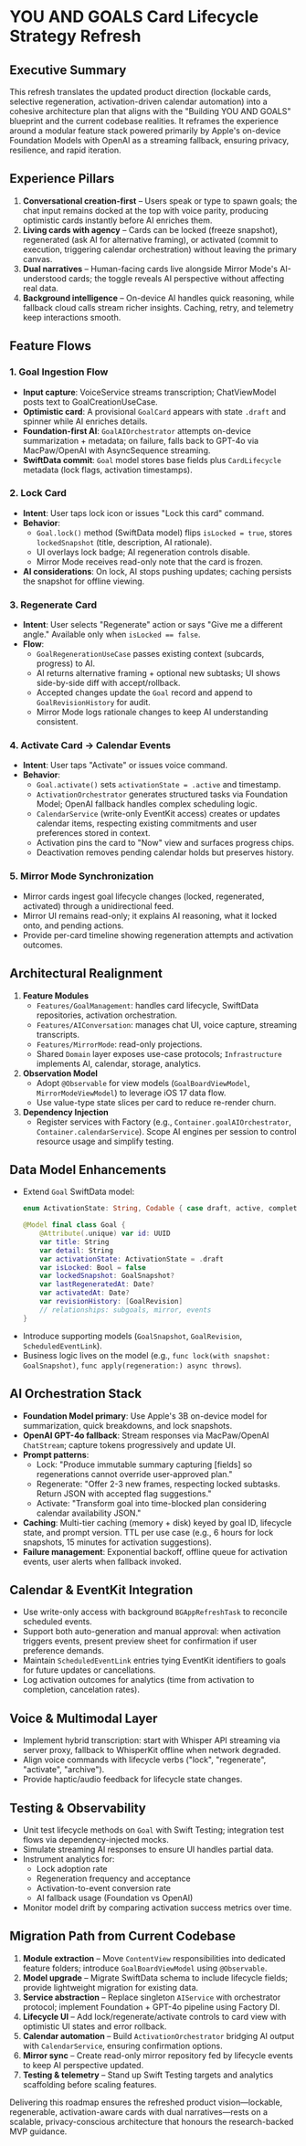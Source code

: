 # YOU AND GOALS Card Lifecycle Strategy Refresh

## Executive Summary
This refresh translates the updated product direction (lockable cards, selective regeneration, activation-driven calendar automation) into a cohesive architecture plan that aligns with the "Building YOU AND GOALS" blueprint and the current codebase realities. It reframes the experience around a modular feature stack powered primarily by Apple's on-device Foundation Models with OpenAI as a streaming fallback, ensuring privacy, resilience, and rapid iteration.

## Experience Pillars
1. **Conversational creation-first** – Users speak or type to spawn goals; the chat input remains docked at the top with voice parity, producing optimistic cards instantly before AI enriches them.
2. **Living cards with agency** – Cards can be locked (freeze snapshot), regenerated (ask AI for alternative framing), or activated (commit to execution, triggering calendar orchestration) without leaving the primary canvas.
3. **Dual narratives** – Human-facing cards live alongside Mirror Mode's AI-understood cards; the toggle reveals AI perspective without affecting real data.
4. **Background intelligence** – On-device AI handles quick reasoning, while fallback cloud calls stream richer insights. Caching, retry, and telemetry keep interactions smooth.

## Feature Flows
### 1. Goal Ingestion Flow
- **Input capture**: VoiceService streams transcription; ChatViewModel posts text to GoalCreationUseCase.
- **Optimistic card**: A provisional `GoalCard` appears with state `.draft` and spinner while AI enriches details.
- **Foundation-first AI**: `GoalAIOrchestrator` attempts on-device summarization + metadata; on failure, falls back to GPT-4o via MacPaw/OpenAI with AsyncSequence streaming.
- **SwiftData commit**: `Goal` model stores base fields plus `CardLifecycle` metadata (lock flags, activation timestamps).

### 2. Lock Card
- **Intent**: User taps lock icon or issues "Lock this card" command.
- **Behavior**:
  - `Goal.lock()` method (SwiftData model) flips `isLocked = true`, stores `lockedSnapshot` (title, description, AI rationale).
  - UI overlays lock badge; AI regeneration controls disable.
  - Mirror Mode receives read-only note that the card is frozen.
- **AI considerations**: On lock, AI stops pushing updates; caching persists the snapshot for offline viewing.

### 3. Regenerate Card
- **Intent**: User selects "Regenerate" action or says "Give me a different angle." Available only when `isLocked == false`.
- **Flow**:
  - `GoalRegenerationUseCase` passes existing context (subcards, progress) to AI.
  - AI returns alternative framing + optional new subtasks; UI shows side-by-side diff with accept/rollback.
  - Accepted changes update the `Goal` record and append to `GoalRevisionHistory` for audit.
  - Mirror Mode logs rationale changes to keep AI understanding consistent.

### 4. Activate Card → Calendar Events
- **Intent**: User taps "Activate" or issues voice command.
- **Behavior**:
  - `Goal.activate()` sets `activationState = .active` and timestamp.
  - `ActivationOrchestrator` generates structured tasks via Foundation Model; OpenAI fallback handles complex scheduling logic.
  - `CalendarService` (write-only EventKit access) creates or updates calendar items, respecting existing commitments and user preferences stored in context.
  - Activation pins the card to "Now" view and surfaces progress chips.
  - Deactivation removes pending calendar holds but preserves history.

### 5. Mirror Mode Synchronization
- Mirror cards ingest goal lifecycle changes (locked, regenerated, activated) through a unidirectional feed.
- Mirror UI remains read-only; it explains AI reasoning, what it locked onto, and pending actions.
- Provide per-card timeline showing regeneration attempts and activation outcomes.

## Architectural Realignment
1. **Feature Modules**
   - `Features/GoalManagement`: handles card lifecycle, SwiftData repositories, activation orchestration.
   - `Features/AIConversation`: manages chat UI, voice capture, streaming transcripts.
   - `Features/MirrorMode`: read-only projections.
   - Shared `Domain` layer exposes use-case protocols; `Infrastructure` implements AI, calendar, storage, analytics.
2. **Observation Model**
   - Adopt `@Observable` for view models (`GoalBoardViewModel`, `MirrorModeViewModel`) to leverage iOS 17 data flow.
   - Use value-type state slices per card to reduce re-render churn.
3. **Dependency Injection**
   - Register services with Factory (e.g., `Container.goalAIOrchestrator`, `Container.calendarService`). Scope AI engines per session to control resource usage and simplify testing.

## Data Model Enhancements
- Extend `Goal` SwiftData model:
  ```swift
  enum ActivationState: String, Codable { case draft, active, completed, archived }

  @Model final class Goal {
      @Attribute(.unique) var id: UUID
      var title: String
      var detail: String
      var activationState: ActivationState = .draft
      var isLocked: Bool = false
      var lockedSnapshot: GoalSnapshot?
      var lastRegeneratedAt: Date?
      var activatedAt: Date?
      var revisionHistory: [GoalRevision]
      // relationships: subgoals, mirror, events
  }
  ```
- Introduce supporting models (`GoalSnapshot`, `GoalRevision`, `ScheduledEventLink`).
- Business logic lives on the model (e.g., `func lock(with snapshot: GoalSnapshot)`, `func apply(regeneration:) async throws`).

## AI Orchestration Stack
- **Foundation Model primary**: Use Apple's 3B on-device model for summarization, quick breakdowns, and lock snapshots.
- **OpenAI GPT-4o fallback**: Stream responses via MacPaw/OpenAI `ChatStream`; capture tokens progressively and update UI.
- **Prompt patterns**:
  - Lock: "Produce immutable summary capturing [fields] so regenerations cannot override user-approved plan."
  - Regenerate: "Offer 2-3 new frames, respecting locked subtasks. Return JSON with accepted flag suggestions."
  - Activate: "Transform goal into time-blocked plan considering calendar availability JSON."
- **Caching**: Multi-tier caching (memory + disk) keyed by goal ID, lifecycle state, and prompt version. TTL per use case (e.g., 6 hours for lock snapshots, 15 minutes for activation suggestions).
- **Failure management**: Exponential backoff, offline queue for activation events, user alerts when fallback invoked.

## Calendar & EventKit Integration
- Use write-only access with background `BGAppRefreshTask` to reconcile scheduled events.
- Support both auto-generation and manual approval: when activation triggers events, present preview sheet for confirmation if user preference demands.
- Maintain `ScheduledEventLink` entries tying EventKit identifiers to goals for future updates or cancellations.
- Log activation outcomes for analytics (time from activation to completion, cancelation rates).

## Voice & Multimodal Layer
- Implement hybrid transcription: start with Whisper API streaming via server proxy, fallback to WhisperKit offline when network degraded.
- Align voice commands with lifecycle verbs ("lock", "regenerate", "activate", "archive").
- Provide haptic/audio feedback for lifecycle state changes.

## Testing & Observability
- Unit test lifecycle methods on `Goal` with Swift Testing; integration test flows via dependency-injected mocks.
- Simulate streaming AI responses to ensure UI handles partial data.
- Instrument analytics for:
  - Lock adoption rate
  - Regeneration frequency and acceptance
  - Activation-to-event conversion rate
  - AI fallback usage (Foundation vs OpenAI)
- Monitor model drift by comparing activation success metrics over time.

## Migration Path from Current Codebase
1. **Module extraction** – Move `ContentView` responsibilities into dedicated feature folders; introduce `GoalBoardViewModel` using `@Observable`.
2. **Model upgrade** – Migrate SwiftData schema to include lifecycle fields; provide lightweight migration for existing data.
3. **Service abstraction** – Replace singleton `AIService` with orchestrator protocol; implement Foundation + GPT-4o pipeline using Factory DI.
4. **Lifecycle UI** – Add lock/regenerate/activate controls to card view with optimistic UI states and error rollback.
5. **Calendar automation** – Build `ActivationOrchestrator` bridging AI output with `CalendarService`, ensuring confirmation options.
6. **Mirror sync** – Create read-only mirror repository fed by lifecycle events to keep AI perspective updated.
7. **Testing & telemetry** – Stand up Swift Testing targets and analytics scaffolding before scaling features.

Delivering this roadmap ensures the refreshed product vision—lockable, regenerable, activation-aware cards with dual narratives—rests on a scalable, privacy-conscious architecture that honours the research-backed MVP guidance.